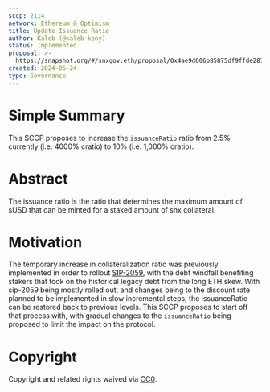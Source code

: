 ```yaml
---
sccp: 2114
network: Ethereum & Optimism
title: Update Issuance Ratio
author: Kaleb (@kaleb-keny)
status: Implemented
proposal: >-
  https://snapshot.org/#/snxgov.eth/proposal/0x4ae9d606b85875df9ffde2877ec3a7b262b5d9c3b624df106f3c8f7a2f720907
created: 2024-05-24
type: Governance
---
```


# Simple Summary

This SCCP proposes to increase the `issuanceRatio` ratio from 2.5% currently (i.e. 4000% cratio) to 10% (i.e. 1,000% cratio).

# Abstract

The issuance ratio is the ratio that determines the maximum amount of sUSD that can be minted for a staked amount of snx collateral.

# Motivation

The temporary increase in collateralization ratio was previously implemented in order to rollout [SIP-2059](https://sips.synthetix.io/sips/sip-2059), with the debt windfall benefiting stakers that took on the historical legacy debt from the long ETH skew. With sip-2059 being mostly rolled out, and changes being to the discount rate planned to be implemented in slow incremental steps, the issuanceRatio can be restored back to previous levels. This SCCP proposes to start off that process with, with gradual changes to the `issuanceRatio` being proposed to limit the impact on the protocol. 

# Copyright

Copyright and related rights waived via [CC0](https://creativecommons.org/publicdomain/zero/1.0/).



